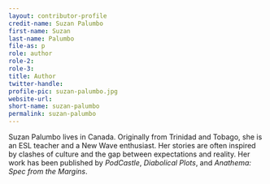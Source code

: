 ```yaml
---
layout: contributor-profile
credit-name: Suzan Palumbo
first-name: Suzan
last-name: Palumbo
file-as: p
role: author
role-2:
role-3:
title: Author
twitter-handle:
profile-pic: suzan-palumbo.jpg
website-url:
short-name: suzan-palumbo
permalink: suzan-palumbo
---
```

Suzan Palumbo lives in Canada. Originally from Trinidad and Tobago, she is an ESL teacher and a New Wave enthusiast. Her stories are often inspired by clashes of culture and the gap between expectations and reality. Her work has been published by _PodCastle_, _Diabolical Plots_, and _Anathema: Spec from the Margins_.
